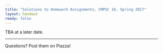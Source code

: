 ```yaml
---
title: "Solutions to Homework Assignments, CMPSC 16, Spring 2017"
layout: handout
ready: false
---
```


<!--
[Click here for homework solutions in PDF form](http://cs.ucsb.edu/~zmatni/xxx/){: target="_blank"}
-->

TBA at a later date.

---------------------
Questions? Post them on Piazza!
